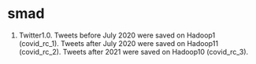 # smad

1. Twitter1.0. 
Tweets before July 2020 were saved on Hadoop1 (covid_rc_1). Tweets after July 2020 were saved on Hadoop11 (covid_rc_2). Tweets after 2021 were saved on Hadoop10 (covid_rc_3).
